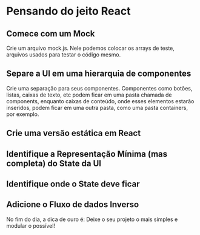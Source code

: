 # Pensando do jeito React

## Comece com um Mock

Crie um arquivo mock.js. Nele podemos colocar os arrays de teste, arquivos usados para testar o código mesmo.

## Separe a UI em uma hierarquia de componentes

Crie uma separação para seus componentes. Componentes como botões, listas, caixas de texto, etc podem ficar em uma pasta chamada de components, enquanto caixas de conteúdo, onde esses elementos estarão inseridos, podem ficar em uma outra pasta, como uma pasta containers, por exemplo.

## Crie uma versão estática em React

## Identifique a Representação Mínima (mas completa) do State da UI

## Identifique onde o State deve ficar

## Adicione o Fluxo de dados Inverso

No fim do dia, a dica de ouro é: Deixe o seu projeto o mais simples e modular o possível!
